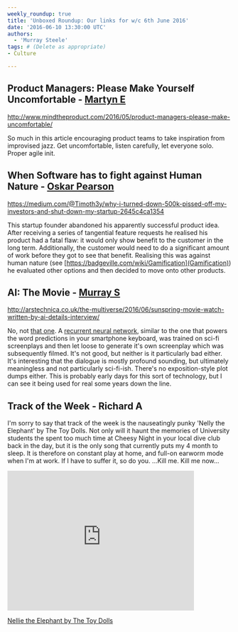 ```yaml
---
weekly_roundup: true
title: 'Unboxed Roundup: Our links for w/c 6th June 2016'
date: '2016-06-10 13:30:00 UTC'
authors:
  - 'Murray Steele'
tags: # (Delete as appropriate)
- Culture

---
```


## Product Managers: Please Make Yourself Uncomfortable - [Martyn E](/team#martyn-evans)

http://www.mindtheproduct.com/2016/05/product-managers-please-make-uncomfortable/

So much in this article encouraging product teams to take inspiration from improvised jazz. Get uncomfortable, listen carefully, let everyone solo. Proper agile init.

## When Software has to fight against Human Nature - [Oskar Pearson](/team)

https://medium.com/@Timoth3y/why-i-turned-down-500k-pissed-off-my-investors-and-shut-down-my-startup-2645c4ca1354

This startup founder abandoned his apparently successful product idea. After receiving a series of tangential feature requests he realised his product had a fatal flaw: it would only show benefit to the customer in the long term. Additionally, the customer would need to do a significant amount of work before they got to see that benefit. Realising this was against human nature (see [https://badgeville.com/wiki/Gamification](Gamification)) he evaluated other options and then decided to move onto other products.

## AI: The Movie - [Murray S](/team#murray-steele)

http://arstechnica.co.uk/the-multiverse/2016/06/sunspring-movie-watch-written-by-ai-details-interview/

No, not [that one](http://www.imdb.com/title/tt0212720/).  A [recurrent neural network](https://en.wikipedia.org/wiki/Recurrent_neural_network), similar to the one that powers the word predictions in your smartphone keyboard, was trained on sci-fi screenplays and then let loose to generate it's own screenplay which was subsequently filmed.  It's not good, but neither is it particularly bad either.  It's interesting that the dialogue is mostly profound sounding, but ultimately meaningless and not particularly sci-fi-ish.  There's no exposition-style plot dumps either.  This is probably early days for this sort of technology, but I can see it being used for real some years down the line.

## Track of the Week - Richard A

I'm sorry to say that track of the week is the nauseatingly punky 'Nelly the Elephant' by The Toy Dolls. Not only will it haunt the memories of University students the spent too much time at Cheesy Night in your local dive club back in the day, but it is the only song that currently puts my 4 month to sleep. It is therefore on constant play at home, and full-on earworm mode when I'm at work. If I have to suffer it, so do you.
...Kill me. Kill me now...

<iframe width="420" height="315" src="https://www.youtube.com/embed/eti21PVHXrg" frameborder="0" allowfullscreen></iframe>

[Nellie the Elephant by The Toy Dolls](https://www.youtube.com/watch?v=eti21PVHXrg)

